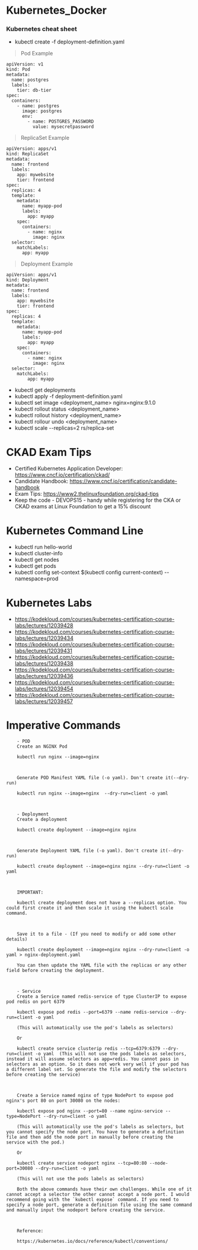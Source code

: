 # Kubernetes_Docker
### Kubernetes cheat sheet 

  - kubectl create -f deployment-definition.yaml
  
> Pod Example

```
apiVersion: v1
kind: Pod
metadata:
  name: postgres
  labels:
    tier: db-tier
spec:
  containers:
    - name: postgres
      image: postgres
      env:
        - name: POSTGRES_PASSWORD
          value: mysecretpassword
```

> ReplicaSet Example

```
apiVersion: apps/v1
kind: ReplicaSet
metadata:
  name: frontend
  labels:
    app: mywebsite
    tier: frontend
spec:
  replicas: 4
  template:
    metadata:
      name: myapp-pod
      labels:
        app: myapp
    spec:
      containers:
        - name: nginx
          image: nginx
  selector:
    matchLabels:
      app: myapp
```

> Deployment Example

```
apiVersion: apps/v1
kind: Deployment
metadata:
  name: frontend
  labels:
    app: mywebsite
    tier: frontend
spec:
  replicas: 4
  template:
    metadata:
      name: myapp-pod
      labels:
        app: myapp
    spec:
      containers:
        - name: nginx
          image: nginx
  selector:
    matchLabels:
        app: myapp
```


  - kubectl get deployments
  - kubectl apply -f deployment-definition.yaml
  - kubectl set image <deployment_name> nginx=nginx:9.1.0
  - kubectl rollout status <deployment_name>
  - kubectl rollout history <deployment_name>
  - kubectl rollour undo <deployment_name>
  - kubectl scale --replicas=2 rs/replica-set
  
  # CKAD Exam Tips
  
  - Certified Kubernetes Application Developer: https://www.cncf.io/certification/ckad/
  - Candidate Handbook: https://www.cncf.io/certification/candidate-handbook
  - Exam Tips: https://www2.thelinuxfoundation.org/ckad-tips
  - Keep the code - DEVOPS15 - handy while registering for the CKA or CKAD exams at Linux Foundation to get a 15% discount
  
  # Kubernetes Command Line 
  - kubectl run hello-world
  - kubectl cluster-info
  - kubectl get nodes
  - kubectl get pods
  - kubectl config set-context $(kubectl config current-context) --namespace=prod
  
  # Kubernetes Labs
  - https://kodekloud.com/courses/kubernetes-certification-course-labs/lectures/12039428
  - https://kodekloud.com/courses/kubernetes-certification-course-labs/lectures/12039434
  - https://kodekloud.com/courses/kubernetes-certification-course-labs/lectures/12039431
  - https://kodekloud.com/courses/kubernetes-certification-course-labs/lectures/12039438
  - https://kodekloud.com/courses/kubernetes-certification-course-labs/lectures/12039436
  - https://kodekloud.com/courses/kubernetes-certification-course-labs/lectures/12039454
  - https://kodekloud.com/courses/kubernetes-certification-course-labs/lectures/12039457
  
    
  # Imperative Commands
 
        - POD
        Create an NGINX Pod

        kubectl run nginx --image=nginx



        Generate POD Manifest YAML file (-o yaml). Don't create it(--dry-run)

        kubectl run nginx --image=nginx  --dry-run=client -o yaml



        - Deployment
        Create a deployment

        kubectl create deployment --image=nginx nginx



        Generate Deployment YAML file (-o yaml). Don't create it(--dry-run)

        kubectl create deployment --image=nginx nginx --dry-run=client -o yaml



        IMPORTANT:

        kubectl create deployment does not have a --replicas option. You could first create it and then scale it using the kubectl scale command.



        Save it to a file - (If you need to modify or add some other details)

        kubectl create deployment --image=nginx nginx --dry-run=client -o yaml > nginx-deployment.yaml

        You can then update the YAML file with the replicas or any other field before creating the deployment.



        - Service
        Create a Service named redis-service of type ClusterIP to expose pod redis on port 6379

        kubectl expose pod redis --port=6379 --name redis-service --dry-run=client -o yaml

        (This will automatically use the pod's labels as selectors)

        Or

        kubectl create service clusterip redis --tcp=6379:6379 --dry-run=client -o yaml  (This will not use the pods labels as selectors, instead it will assume selectors as app=redis. You cannot pass in selectors as an option. So it does not work very well if your pod has a different label set. So generate the file and modify the selectors before creating the service)



        Create a Service named nginx of type NodePort to expose pod nginx's port 80 on port 30080 on the nodes:

        kubectl expose pod nginx --port=80 --name nginx-service --type=NodePort --dry-run=client -o yaml

        (This will automatically use the pod's labels as selectors, but you cannot specify the node port. You have to generate a definition file and then add the node port in manually before creating the service with the pod.)

        Or

        kubectl create service nodeport nginx --tcp=80:80 --node-port=30080 --dry-run=client -o yaml

        (This will not use the pods labels as selectors)

        Both the above commands have their own challenges. While one of it cannot accept a selector the other cannot accept a node port. I would recommend going with the `kubectl expose` command. If you need to specify a node port, generate a definition file using the same command and manually input the nodeport before creating the service.



        Reference:

        https://kubernetes.io/docs/reference/kubectl/conventions/
   
